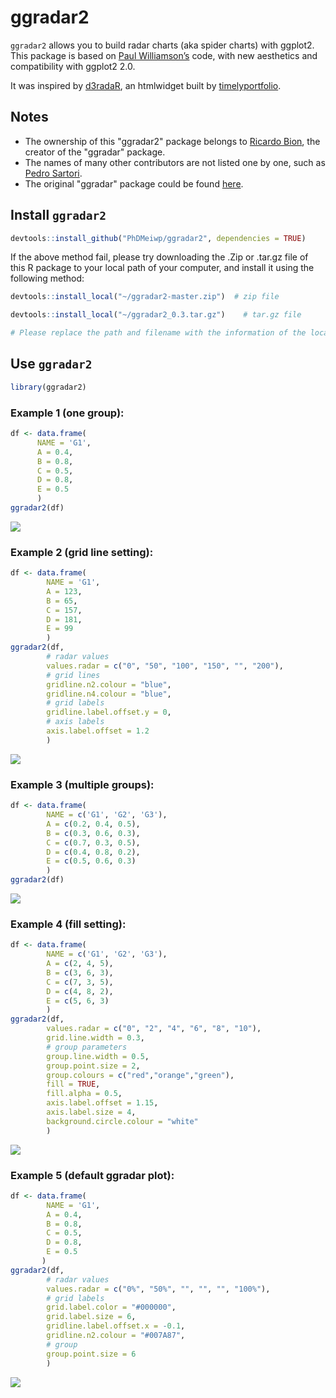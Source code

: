 ggradar2
================

`ggradar2` allows you to build radar charts (aka spider charts) with ggplot2. 
This package is based on [Paul
Williamson’s](http://rstudio-pubs-static.s3.amazonaws.com/5795_e6e6411731bb4f1b9cc7eb49499c2082.html)
code, with new aesthetics and compatibility with ggplot2 2.0.

It was inspired by
[d3radaR](http://www.buildingwidgets.com/blog/2015/12/9/week-49-d3radarr),
an htmlwidget built by
[timelyportfolio](https://github.com/timelyportfolio).


## Notes

- The ownership of this "ggradar2" package belongs to [Ricardo Bion](https://github.com/ricardo-bion/ggradar), the creator of the "ggradar" package.
- The names of many other contributors are not listed one by one, such as [Pedro Sartori](https://github.com/pedrosdr/ggradar/tree/ggradar2).
- The original "ggradar" package could be found [here](https://github.com/ricardo-bion/ggradar).


## Install `ggradar2`

``` r
devtools::install_github("PhDMeiwp/ggradar2", dependencies = TRUE)
```

If the above method fail, please try downloading the .Zip or .tar.gz file of this R package to your local path of your computer,
and install it using the following method:

``` r
devtools::install_local("~/ggradar2-master.zip")  # zip file

devtools::install_local("~/ggradar2_0.3.tar.gz")    # tar.gz file

# Please replace the path and filename with the information of the local file you downloaded. 
```

## Use `ggradar2`


``` r
library(ggradar2) 
```

### Example 1 (one group):

``` r
df <- data.frame(
      NAME = 'G1',
      A = 0.4,
      B = 0.8,
      C = 0.5,
      D = 0.8,
      E = 0.5
      )
ggradar2(df)
```

![](README_files/figures/example1.png)<!-- -->

### Example 2 (grid line setting):

``` r
df <- data.frame(
        NAME = 'G1',
        A = 123,
        B = 65,
        C = 157,
        D = 181,
        E = 99
        )
ggradar2(df,
        # radar values
        values.radar = c("0", "50", "100", "150", "", "200"),
        # grid lines
        gridline.n2.colour = "blue",
        gridline.n4.colour = "blue",
        # grid labels
        gridline.label.offset.y = 0,
        # axis labels
        axis.label.offset = 1.2
        )
```

![](README_files/figures/example2.png)<!-- -->


### Example 3 (multiple groups):

``` r
df <- data.frame(
        NAME = c('G1', 'G2', 'G3'),
        A = c(0.2, 0.4, 0.5),
        B = c(0.3, 0.6, 0.3),
        C = c(0.7, 0.3, 0.5),
        D = c(0.4, 0.8, 0.2),
        E = c(0.5, 0.6, 0.3)
        )
ggradar2(df)
```

![](README_files/figures/example3.png)<!-- -->


### Example 4 (fill setting):

``` r
df <- data.frame(
        NAME = c('G1', 'G2', 'G3'),
        A = c(2, 4, 5),
        B = c(3, 6, 3),
        C = c(7, 3, 5),
        D = c(4, 8, 2),
        E = c(5, 6, 3)
        )
ggradar2(df,
        values.radar = c("0", "2", "4", "6", "8", "10"),
        grid.line.width = 0.3,
        # group parameters
        group.line.width = 0.5,
        group.point.size = 2,
        group.colours = c("red","orange","green"),
        fill = TRUE,
        fill.alpha = 0.5,
        axis.label.offset = 1.15,
        axis.label.size = 4,
        background.circle.colour = "white"
        )
```

![](README_files/figures/example4.png)<!-- -->


### Example 5 (default ggradar plot): 

``` r
df <- data.frame(
        NAME = 'G1',
        A = 0.4,
        B = 0.8,
        C = 0.5,
        D = 0.8,
        E = 0.5
       )
ggradar2(df,
        # radar values
        values.radar = c("0%", "50%", "", "", "", "100%"),
        # grid labels
        grid.label.color = "#000000",
        grid.label.size = 6,
        gridline.label.offset.x = -0.1,
        gridline.n2.colour = "#007A87",
        # group
        group.point.size = 6
        )
```

![](README_files/figures/example5.png)<!-- -->

